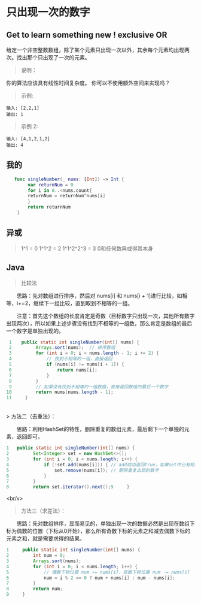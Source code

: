 
# 只出现一次的数字

## Get to learn something new ! exclusive OR

给定一个非空整数数组，除了某个元素只出现一次以外，其余每个元素均出现两次。找出那个只出现了一次的元素。

> 说明：

你的算法应该具有线性时间复杂度。 你可以不使用额外空间来实现吗？

> 示例:

    输入: [2,2,1]
    输出: 1
> 示例 2:

    输入: [4,1,2,1,2]
    输出: 4

## 我的
 
```swift
   func singleNumber(_ nums: [Int]) -> Int {
        var returnNum = 0
        for i in 0..<nums.count{
        returnNum = returnNum^nums[i]
        }
        return returnNum
    }
```
    
## 异或
> 1\^1 = 0
> 1\^1\^2 = 2
> 1\^1\^2\^2\^3 = 3
> 0和任何数异或得其本身

## Java

> 比较法

　　思路：先对数组进行排序，然后对 nums[i] 和 nums[i + 1]进行比较，如相等，i+=2，继续下一组比较，直到取到不相等的一组。

　　注意：首先这个数组的长度肯定是奇数（目标数字只出现一次，其他所有数字出现两次），所以如果上述步骤没有找到不相等的一组数，那么肯定是数组的最后一个数字是单独出现的。
　　

```java
 1　  public static int singleNumber(int[] nums) {
 2         Arrays.sort(nums);  // 排序数组
 3         for (int i = 0; i < nums.length - 1; i += 2) {
 4             // 找到不相等的一组，直接返回
 5             if (nums[i] != nums[i + 1]) {
 6                 return nums[i];
 7             }
 8         }
 9         // 如果没有找到不相等的一组数据，直接返回数组的最后一个数字
10         return nums[nums.length - 1];
11     }
```

<br/>
> 方法二（去重法）：

　　思路：利用HashSet的特性，删除重复的数组元素，最后剩下一个单独的元素，返回即可。

```java
1   public static int singleNumber(int[] nums) {
2         Set<Integer> set = new HashSet<>();
3         for (int i = 0; i < nums.length; i++) {
4             if (!set.add(nums[i])) { // add成功返回true，如果set中已有相同数字，则add方法会返回false
5                 set.remove(nums[i]); // 删除重复出现的数字
6             }
7         }
8         return set.iterator().next();9     }
```
<br/v>
> 方法三（求差法）：

　　思路：先对数组排序，显而易见的，单独出现一次的数据必然是出现在数组下标为偶数的位置（下标从0开始），那么所有奇数下标的元素之和减去偶数下标的元素之和，就是需要求得的结果。
　　

```java
1     public static int singleNumber(int[] nums) {
2         int num = 0;
3         Arrays.sort(nums);
4         for (int i = 0; i < nums.length; i++) {
5             // 偶数下标位置 num += nums[i]，奇数下标位置 num -= nums[i]
6             num = i % 2 == 0 ? num + nums[i] : num - nums[i];
7         }
8         return num;
9     }
```
